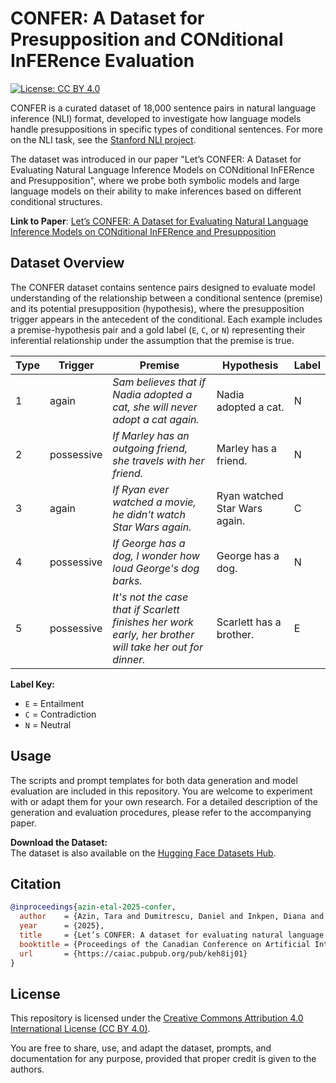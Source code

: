 # CONFER: A Dataset for Presupposition and CONditional InFERence Evaluation
[![License: CC BY 4.0](https://img.shields.io/badge/License-CC%20BY%204.0-lightgrey.svg)](https://creativecommons.org/licenses/by/4.0/)


CONFER is a curated dataset of 18,000 sentence pairs in natural language inference (NLI) format, developed to investigate how language models handle presuppositions in specific types of conditional sentences. For more on the NLI task, see the [Stanford NLI project](https://nlp.stanford.edu/projects/snli/).

The dataset was introduced in our paper "Let’s CONFER: A Dataset for Evaluating Natural Language Inference Models on CONditional InFERence and Presupposition", where we probe both symbolic models and large language models on their ability to make inferences based on different conditional structures.

**Link to Paper**: [Let’s CONFER: A Dataset for Evaluating Natural Language Inference Models on CONditional InFERence and Presupposition](https://caiac.pubpub.org/pub/keh8ij01/release/1)






## Dataset Overview

The CONFER dataset contains sentence pairs designed to evaluate model understanding of the relationship between a conditional sentence (premise) and its potential presupposition (hypothesis), where the presupposition trigger appears in the antecedent of the conditional. Each example includes a premise-hypothesis pair and a gold label (`E`, `C`, or `N`) representing their inferential relationship under the assumption that the premise is true.

| Type | Trigger     | Premise                                                                 | Hypothesis                      | Label |
|------|-------------|-------------------------------------------------------------------------|----------------------------------|--------|
| 1    | again       | *Sam believes that if Nadia adopted a cat, she will never adopt a cat again.* | Nadia adopted a cat.            | N      |
| 2    | possessive  | *If Marley has an outgoing friend, she travels with her friend.*        | Marley has a friend.            | N      |
| 3    | again       | *If Ryan ever watched a movie, he didn't watch Star Wars again.*        | Ryan watched Star Wars again.   | C      |
| 4    | possessive  | *If George has a dog, I wonder how loud George's dog barks.*            | George has a dog.               | N      |
| 5    | possessive  | *It's not the case that if Scarlett finishes her work early, her brother will take her out for dinner.* | Scarlett has a brother. | E      |

**Label Key:**  
- `E` = Entailment  
- `C` = Contradiction  
- `N` = Neutral





## Usage

The scripts and prompt templates for both data generation and model evaluation are included in this repository. You are welcome to experiment with or adapt them for your own research. For a detailed description of the generation and evaluation procedures, please refer to the accompanying paper.

**Download the Dataset:**  
The dataset is also available on the [Hugging Face Datasets Hub](https://huggingface.co/ConditionalNLI/CONFER).




## Citation

```bibtex 
@inproceedings{azin-etal-2025-confer,
  author    = {Azin, Tara and Dumitrescu, Daniel and Inkpen, Diana and Singh, Raj},
  year      = {2025},
  title     = {Let’s CONFER: A dataset for evaluating natural language inference models on conditional inference and presupposition},
  booktitle = {Proceedings of the Canadian Conference on Artificial Intelligence},
  url       = {https://caiac.pubpub.org/pub/keh8ij01}
}

``` 

## License

This repository is licensed under the [Creative Commons Attribution 4.0 International License (CC BY 4.0)](https://creativecommons.org/licenses/by/4.0/).

You are free to share, use, and adapt the dataset, prompts, and documentation for any purpose, provided that proper credit is given to the authors.




